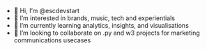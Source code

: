 - 👋 Hi, I’m @escdevstart
- 👀 I’m interested in brands, music, tech and experientials
- 🌱 I’m currently learning analytics, insights, and visualisations
- 💞️ I’m looking to collaborate on .py and w3 projects for marketing communications usecases


<!---
escdevstart/escdevstart is a ✨ special ✨ repository because its `README.md` (this file) appears on your GitHub profile.
You can click the Preview link to take a look at your changes.
--->
